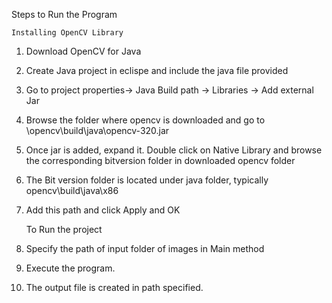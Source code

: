 Steps to Run the Program

	Installing OpenCV Library
	
1. Download OpenCV for Java 
2. Create Java project in eclispe and include the java file provided
3. Go to project properties-> Java Build path -> Libraries -> Add external Jar
4. Browse the folder where opencv is downloaded and go to \opencv\build\java\opencv-320.jar
5. Once jar is added, expand it. Double click on Native Library and browse the corresponding bitversion folder in downloaded opencv folder 
6. The Bit version folder is located under java folder, typically opencv\build\java\x86
7. Add this path and click Apply and OK

	To Run the project 
1. Specify the path of input folder of images in Main method
2. Execute the program. 
3. The output file is created in path specified. 
